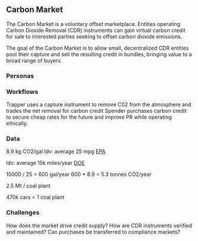 ## Carbon Market
The Carbon Market is a voluntary offset marketplace. Entities operating Carbon Dioxide Removal (CDR) instruments can gain virtual carbon credit for sale to interested parties seeking to offset carbon dioxide emissions.

The goal of the Carbon Market is to allow small, decentralized CDR entities pool their capture and sell the resulting credit in bundles, bringing value to a broad range of buyers.

### Personas


### Workflows
Trapper uses a capture instrument to remove C02 from the atmosphere and trades the net removal for carbon credit Spender purchases carbon credit to secure cheap rates for the future and improve PR while operating ethically.

### Data
8.9 kg CO2/gal
ldv: average 25 mpg
[EPA](https://www.epa.gov/greenvehicles/greenhouse-gas-emissions-typical-passenger-vehicle-0)

ldv: average 15k miles/year
[DOE](http://www.afdc.energy.gov/data/10309)

15000 / 25 = 600 gal/year
600 * 8.9 = 5.3 tonnes CO2/year

2.5 Mt / coal plant

470k cars = 1 coal plant

### Challenges
How does the market drive credit supply?
How are CDR instruments verified and maintained?
Can purchases be transferred to compliance markets?
